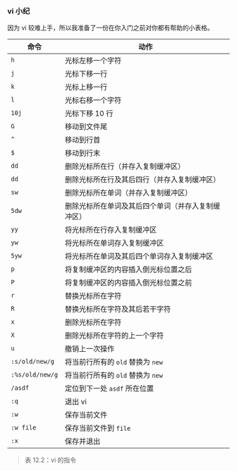 ### vi 小纪

因为 vi 较难上手，所以我准备了一份在你入门之前对你都有帮助的小表格。

| 命令            | 动作                                               |
| --------------- | -------------------------------------------------- |
| `h`             | 光标左移一个字符                                   |
| `j`             | 光标下移一行                                       |
| `k`             | 光标上移一行                                       |
| `l`             | 光标右移一个字符                                   |
| `10j`           | 光标下移 10 行                                     |
| `G`             | 移动到文件尾                                       |
| `^`             | 移动到行首                                         |
| `$`             | 移动到行末                                         |
| `dd`            | 删除光标所在行（并存入复制缓冲区）                 |
| `dd`            | 删除光标所在行及其后四行（并存入复制缓冲区）       |
| `sw`            | 删除光标所在单词（并存入复制缓冲区）               |
| `5dw`           | 删除光标所在单词及其后四个单词（并存入复制缓冲区） |
| `yy`            | 将光标所在行存入复制缓冲区                         |
| `yw`            | 将光标所在单词存入复制缓冲区                       |
| `5yw`           | 将光标所在单词及其后四个单词存入复制缓冲区         |
| `p`             | 将复制缓冲区的内容插入倒光标位置之后               |
| `P`             | 将复制缓冲区的内容插入倒光标位置之前               |
| `r`             | 替换光标所在字符                                   |
| `R`             | 替换光标所在字符及其后若干字符                     |
| `x`             | 删除光标所在字符                                   |
| `X`             | 删除光标所在字符的上一个字符                       |
| `u`             | 撤销上一次操作                                     |
| `:s/old/new/g`  | 将当前行所有的 `old` 替换为 `new`                  |
| `:%s/old/new/g` | 将当前行所有的 `old` 替换为 `new`                  |
| `/asdf`         | 定位到下一处 `asdf` 所在位置                       |
| `:q`            | 退出 vi                                            |
| `:w`            | 保存当前文件                                       |
| `:w file`       | 保存当前文件到 `file`                              |
| `:x`            | 保存并退出                                         |

> 表 12.2：vi 的指令
